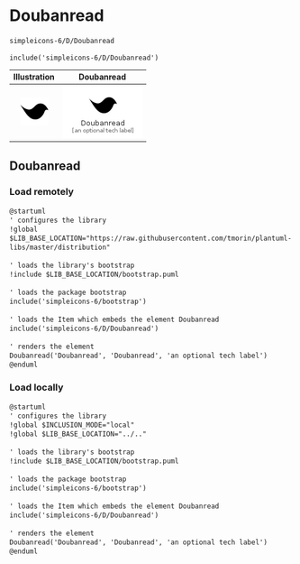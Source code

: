 # Doubanread


```text
simpleicons-6/D/Doubanread
```

```text
include('simpleicons-6/D/Doubanread')
```



| Illustration | Doubanread |
| :---: | :---: |
| ![illustration for Illustration](../../simpleicons-6/D/Doubanread.png) | ![illustration for Doubanread](../../simpleicons-6/D/Doubanread.Local.png) |




## Doubanread

### Load remotely
```plantuml
@startuml
' configures the library
!global $LIB_BASE_LOCATION="https://raw.githubusercontent.com/tmorin/plantuml-libs/master/distribution"

' loads the library's bootstrap
!include $LIB_BASE_LOCATION/bootstrap.puml

' loads the package bootstrap
include('simpleicons-6/bootstrap')

' loads the Item which embeds the element Doubanread
include('simpleicons-6/D/Doubanread')

' renders the element
Doubanread('Doubanread', 'Doubanread', 'an optional tech label')
@enduml
```

### Load locally
```plantuml
@startuml
' configures the library
!global $INCLUSION_MODE="local"
!global $LIB_BASE_LOCATION="../.."

' loads the library's bootstrap
!include $LIB_BASE_LOCATION/bootstrap.puml

' loads the package bootstrap
include('simpleicons-6/bootstrap')

' loads the Item which embeds the element Doubanread
include('simpleicons-6/D/Doubanread')

' renders the element
Doubanread('Doubanread', 'Doubanread', 'an optional tech label')
@enduml
```

